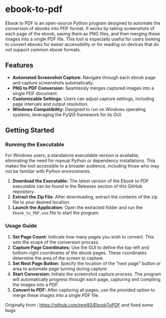 # ebook-to-pdf

Ebook to PDF is an open-source Python program designed to automate the conversion of ebooks into PDF format. It works by taking screenshots of each page of the ebook, saving them as PNG files, and then merging these images into a single PDF file. This tool is especially useful for users looking to convert ebooks for easier accessibility or for reading on devices that do not support common ebook formats.

## Features

- **Automated Screenshot Capture:** Navigate through each ebook page and capture screenshots automatically.
- **PNG to PDF Conversion:** Seamlessly merges captured images into a single PDF document.
- **Customizable Settings:** Users can adjust capture settings, including page intervals and output resolution.
- **Windows Compatibility:** Designed to run on Windows operating systems, leveraging the PyQt5 framework for its GUI.

## Getting Started

### Running the Executable

For Windows users, a standalone executable version is available, eliminating the need for manual Python or dependency installations. This makes the tool accessible to a broader audience, including those who may not be familiar with Python environments.

1. **Download the Executable:** The latest version of the Ebook to PDF executable can be found in the Releases section of this GitHub repository.
2. **Extract the Zip File:** After downloading, extract the contents of the zip file to your desired location.
3. **Launch the Application:** Open the extracted folder and run the `Ebook_to_PDF.exe` file to start the program.

### Usage Guide

1. **Set Page Count:** Indicate how many pages you wish to convert. This sets the scope of the conversion process.
2. **Capture Page Coordinates:** Use the GUI to define the top-left and bottom-right coordinates of the ebook pages. These coordinates determine the area of the screen to capture.
3. **Set Next Page Button:** Specify the location of the "next page" button or area to automate page turning during capture.
4. **Start Conversion:** Initiate the screenshot capture process. The program will automatically progress through each page, capturing and compiling the images into a PDF.
5. **Convert to PDF:** After capturing all pages, use the provided option to merge these images into a single PDF file.
   
Originally from : https://github.com/regi93/EbookToPDF
and fixed some bugs
